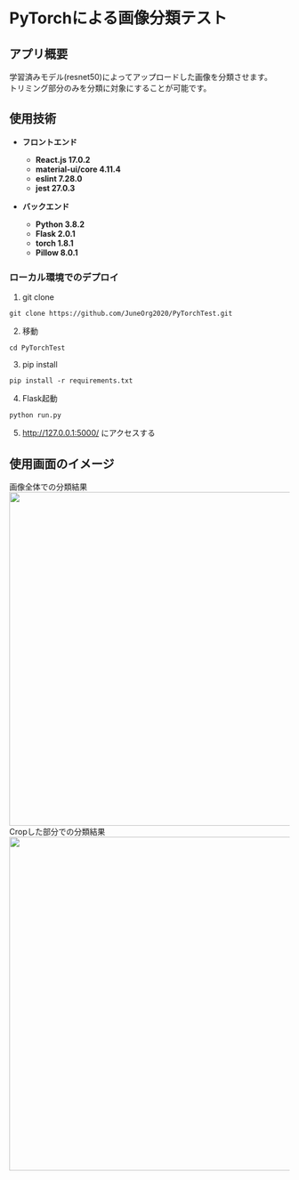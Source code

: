 # PyTorchによる画像分類テスト

## アプリ概要

学習済みモデル(resnet50)によってアップロードした画像を分類させます。<br>
トリミング部分のみを分類に対象にすることが可能です。<br>

## 使用技術

* __フロントエンド__
  * __React.js 17.0.2__
  * __material-ui/core 4.11.4__
  * __eslint 7.28.0__
  * __jest 27.0.3__

* __バックエンド__
  * __Python 3.8.2__
  * __Flask 2.0.1__
  * __torch 1.8.1__
  * __Pillow 8.0.1__

### ローカル環境でのデプロイ
1.  git clone
```terminal
git clone https://github.com/JuneOrg2020/PyTorchTest.git
```

2.  移動
```terminal
cd PyTorchTest
```

3.  pip install
```terminal
pip install -r requirements.txt
```

4.  Flask起動
```terminal
python run.py
```

5.  http://127.0.0.1:5000/ にアクセスする

## 使用画面のイメージ
画像全体での分類結果 <br>
<img src="" width=600><br>
Cropした部分での分類結果 <br>
<img src="" width=600><br>
